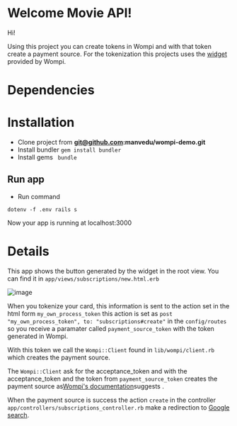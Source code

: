 # Welcome Movie API!

Hi! 

Using this project you can create tokens in Wompi and with that token create a payment source. 
For the tokenization this projects uses the [widget](https://docs.wompi.co/docs/en-us/fuentes-de-pago#widget-in-tokenization-mode) provided by Wompi.

# Dependencies


# Installation
- Clone project from **git@github.com:manvedu/wompi-demo.git**
- Install bundler `gem install bundler`
- Install gems ` bundle`


## Run app

- Run command
```
dotenv -f .env rails s
```

Now your app is running at localhost:3000

# Details
This app shows the button generated by the widget in the root view. You can find it in `app/views/subscriptions/new.html.erb`

![image](https://user-images.githubusercontent.com/11188064/143105675-0de197a5-055f-4fe2-87f6-6ed850398679.png)


When you tokenize your card, this information is sent to the action set in the html form `my_own_process_token`
this action is set as `post "my_own_process_token", to: "subscriptions#create"` in the `config/routes` so you receive a paramater called `payment_source_token` with the token generated in Wompi.

With this token we call the `Wompi::Client` found in `lib/wompi/client.rb` which creates the payment source.

The `Wompi::Client` ask for the acceptance_token and with the acceptance_token and the token from `payment_source_token` creates the payment source as[Wompi's documentation](https://docs.wompi.co/docs/en-us/fuentes-de-pago)suggests .

When the payment source is success the action `create` in the  controller `app/controllers/subscriptions_controller.rb` make a redirection to 
[Google search](https://google.com).
